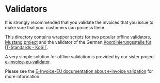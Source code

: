 # Validators

It is strongly recommended that you validate the invoices that you issue to
make sure that your customers can process them.

This directory contains wrapper scripts for two popular offline validators,
[Mustang project](https://github.com/ZUGFeRD/mustangproject) and the validator
of the German [Koordinierungsstelle für IT-Standards -
KoSIT](https://www.xoev.de/).

A very simple solution for offline validation is provided by our sister
project [e-invoice-eu-validator](https://github.com/gflohr/e-invoice-eu-validator).

Please see the [E-Invoice-EU documentation about e-invoice
validation](http://gflohr.github.io/e-invoice-eu/en/docs/details/validation/)
for more information.
